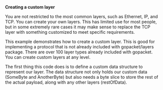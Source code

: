 **Creating a custom layer**

You are not restricted to the most common layers, such as Ethernet, IP, and TCP. You can create your own layers. This has limited use for most people, but in some extremely rare cases it may make sense to replace the TCP layer with something customized to meet specific requirements.

This example demonstrates how to create a custom layer. This is good for implementing a protocol that is not already included with gopacket/layers package. There are over 100 layer types already included with gopacket. You can create custom layers at any level.

The first thing this code does is to define a custom data structure to represent our layer. The data structure not only holds our custom data (SomeByte and AnotherByte) but also needs a byte slice to store the rest of the actual payload, along with any other layers (restOfData).
